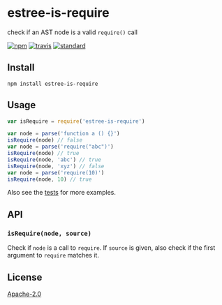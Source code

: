 # estree-is-require

check if an AST node is a valid `require()` call

[![npm][npm-image]][npm-url]
[![travis][travis-image]][travis-url]
[![standard][standard-image]][standard-url]

[npm-image]: https://img.shields.io/npm/v/estree-is-require.svg?style=flat-square
[npm-url]: https://www.npmjs.com/package/estree-is-require
[travis-image]: https://img.shields.io/travis/goto-bus-stop/estree-is-require.svg?style=flat-square
[travis-url]: https://travis-ci.org/goto-bus-stop/estree-is-require
[standard-image]: https://img.shields.io/badge/code%20style-standard-brightgreen.svg?style=flat-square
[standard-url]: http://npm.im/standard

## Install

```
npm install estree-is-require
```

## Usage

```js
var isRequire = require('estree-is-require')

var node = parse('function a () {}')
isRequire(node) // false
var node = parse('require("abc")')
isRequire(node) // true
isRequire(node, 'abc') // true
isRequire(node, 'xyz') // false
var node = parse('require(10)')
isRequire(node, 10) // true
```

Also see the [tests](./test.js) for more examples.

## API

### `isRequire(node, source)`

Check if `node` is a call to `require`.
If `source` is given, also check if the first argument to `require` matches it.

## License

[Apache-2.0](LICENSE.md)
